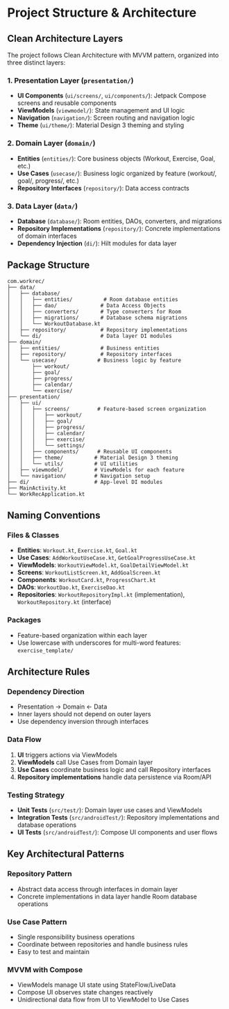 # Project Structure & Architecture

## Clean Architecture Layers

The project follows Clean Architecture with MVVM pattern, organized into three distinct layers:

### 1. Presentation Layer (`presentation/`)
- **UI Components** (`ui/screens/`, `ui/components/`): Jetpack Compose screens and reusable components
- **ViewModels** (`viewmodel/`): State management and UI logic
- **Navigation** (`navigation/`): Screen routing and navigation logic
- **Theme** (`ui/theme/`): Material Design 3 theming and styling

### 2. Domain Layer (`domain/`)
- **Entities** (`entities/`): Core business objects (Workout, Exercise, Goal, etc.)
- **Use Cases** (`usecase/`): Business logic organized by feature (workout/, goal/, progress/, etc.)
- **Repository Interfaces** (`repository/`): Data access contracts

### 3. Data Layer (`data/`)
- **Database** (`database/`): Room entities, DAOs, converters, and migrations
- **Repository Implementations** (`repository/`): Concrete implementations of domain interfaces
- **Dependency Injection** (`di/`): Hilt modules for data layer

## Package Structure

```
com.workrec/
├── data/
│   ├── database/
│   │   ├── entities/          # Room database entities
│   │   ├── dao/              # Data Access Objects
│   │   ├── converters/       # Type converters for Room
│   │   ├── migrations/       # Database schema migrations
│   │   └── WorkoutDatabase.kt
│   ├── repository/           # Repository implementations
│   └── di/                   # Data layer DI modules
├── domain/
│   ├── entities/             # Business entities
│   ├── repository/           # Repository interfaces
│   └── usecase/             # Business logic by feature
│       ├── workout/
│       ├── goal/
│       ├── progress/
│       ├── calendar/
│       └── exercise/
├── presentation/
│   ├── ui/
│   │   ├── screens/         # Feature-based screen organization
│   │   │   ├── workout/
│   │   │   ├── goal/
│   │   │   ├── progress/
│   │   │   ├── calendar/
│   │   │   ├── exercise/
│   │   │   └── settings/
│   │   ├── components/      # Reusable UI components
│   │   ├── theme/          # Material Design 3 theming
│   │   └── utils/          # UI utilities
│   ├── viewmodel/          # ViewModels for each feature
│   └── navigation/         # Navigation setup
├── di/                     # App-level DI modules
├── MainActivity.kt
└── WorkRecApplication.kt
```

## Naming Conventions

### Files & Classes
- **Entities**: `Workout.kt`, `Exercise.kt`, `Goal.kt`
- **Use Cases**: `AddWorkoutUseCase.kt`, `GetGoalProgressUseCase.kt`
- **ViewModels**: `WorkoutViewModel.kt`, `GoalDetailViewModel.kt`
- **Screens**: `WorkoutListScreen.kt`, `AddGoalScreen.kt`
- **Components**: `WorkoutCard.kt`, `ProgressChart.kt`
- **DAOs**: `WorkoutDao.kt`, `ExerciseDao.kt`
- **Repositories**: `WorkoutRepositoryImpl.kt` (implementation), `WorkoutRepository.kt` (interface)

### Packages
- Feature-based organization within each layer
- Use lowercase with underscores for multi-word features: `exercise_template/`

## Architecture Rules

### Dependency Direction
- Presentation → Domain ← Data
- Inner layers should not depend on outer layers
- Use dependency inversion through interfaces

### Data Flow
1. **UI** triggers actions via ViewModels
2. **ViewModels** call Use Cases from Domain layer
3. **Use Cases** coordinate business logic and call Repository interfaces
4. **Repository implementations** handle data persistence via Room/API

### Testing Strategy
- **Unit Tests** (`src/test/`): Domain layer use cases and ViewModels
- **Integration Tests** (`src/androidTest/`): Repository implementations and database operations
- **UI Tests** (`src/androidTest/`): Compose UI components and user flows

## Key Architectural Patterns

### Repository Pattern
- Abstract data access through interfaces in domain layer
- Concrete implementations in data layer handle Room database operations

### Use Case Pattern
- Single responsibility business operations
- Coordinate between repositories and handle business rules
- Easy to test and maintain

### MVVM with Compose
- ViewModels manage UI state using StateFlow/LiveData
- Compose UI observes state changes reactively
- Unidirectional data flow from UI to ViewModel to Use Cases